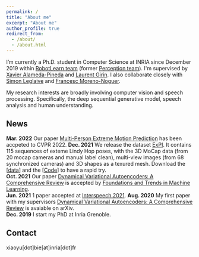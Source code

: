 ```yaml
---
permalink: /
title: "About me"
excerpt: "About me"
author_profile: true
redirect_from: 
  - /about/
  - /about.html
---
```


I’m currently a Ph.D. student in Computer Science at INRIA since December 2019 within [RobotLearn team](https://team.inria.fr/robotlearn/) (former [Perception team](https://team.inria.fr/perception/)). I'm supervised by [Xavier Alameda-Pineda](http://xavirema.eu/) and [Laurent Girin](http://www.gipsa-lab.grenoble-inp.fr/~laurent.girin/cv_en.html). I also collaborate closely with [Simon Leglaive](https://sleglaive.github.io/index.html) and [Francesc Moreno-Noguer](http://www.iri.upc.edu/people/fmoreno/).

My research interests are broadly involving computer vision and speech processing. Specifically, the deep sequential generative model, speech analysis and human understanding.


## News  
**Mar. 2022** Our paper [Multi-Person Extreme Motion Prediction](https://arxiv.org/abs/2105.08825) has been accpeted to CVPR 2022.
**Dec. 2021** We release the dataset [ExPI](https://team.inria.fr/robotlearn/multi-person-extreme-motion-prediction/). It contains 115 sequences of exteme Lindy Hop poses, with the 3D MoCap data (from 20 mocap cameras and manual label clean), multi-view images (from 68 synchronized cameras) and 3D shapes as a texured mesh. Download the [[data](https://zenodo.org/record/5578329#.YbtQ8H2ZM-T)] and the [[Code](https://github.com/GUO-W/MultiMotion)] to have a rapid try.  
**Oct. 2021** Our paper [Dynamical Variational Autoencoders: A Comprehensive Review](https://arxiv.org/abs/2008.12595) is accepted by [Foundations and Trends in Machine Learning](https://www.nowpublishers.com/MAL).  
**Jun. 2021** 1 paper accepted at [Interspeech 2021](https://www.interspeech2021.org/).
**Aug. 2020** My first paper with my supervisors [Dynamical Variational Autoencoders: A Comprehensive Review](https://arxiv.org/abs/2008.12595) is avaiable on arXiv.  
**Dec. 2019** I start my PhD at Inria Grenoble.


## Contact

xiaoyu[dot]bie[at]inria[dot]fr
